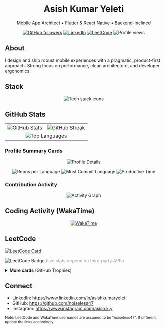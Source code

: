 <h1 align="center">Asish Kumar Yeleti</h1>
<p align="center">Mobile App Architect • Flutter & React Native • Backend-inclined</p>

<p align="center">
  <a href="https://github.com/noiseless47?tab=followers"><img alt="GitHub followers" src="https://img.shields.io/github/followers/noiseless47?style=flat&logo=github&label=Followers&labelColor=0D1117&color=0D1117&logoColor=white"></a>
  <a href="https://www.linkedin.com/in/asishkumaryeleti"><img alt="LinkedIn" src="https://img.shields.io/badge/LinkedIn-0A66C2?style=flat&logo=linkedin&logoColor=white"></a>
  <a href="https://leetcode.com/u/noiseless47/"><img alt="LeetCode" src="https://img.shields.io/badge/LeetCode-ffa116?style=flat&logo=leetcode&logoColor=white"></a>
  <img alt="Profile views" src="https://komarev.com/ghpvc/?username=noiseless47&label=Views&color=0D1117&labelColor=0D1117&style=flat&abbreviated=true"/>
  
</p>

## About

I design and ship robust mobile experiences with a pragmatic, product-first approach. Strong focus on performance, clean architecture, and developer ergonomics.

## Stack

<p align="center">
  <img src="https://skillicons.dev/icons?i=flutter,dart,react,ts,nodejs,firebase,aws,androidstudio,figma&theme=dark" alt="Tech stack icons" />
</p>

## GitHub Stats

<div align="center">

<table>
  <tr>
    <td>
      <img alt="GitHub Stats" src="https://github-readme-stats.vercel.app/api?username=noiseless47&show_icons=true&hide_title=true&include_all_commits=true&count_private=true&theme=tokyonight&hide_border=true" />
    </td>
    <td>
      <img alt="GitHub Streak" src="https://streak-stats.demolab.com?user=noiseless47&theme=tokyonight&hide_border=true" />
    </td>
  </tr>
  <tr>
    <td colspan="2" align="center">
      <img alt="Top Languages" src="https://github-readme-stats.vercel.app/api/top-langs/?username=noiseless47&layout=compact&theme=tokyonight&hide_border=true&langs_count=8&card_width=465" />
    </td>
  </tr>
</table>

</div>

### Profile Summary Cards

<div align="center">

<img src="https://github-profile-summary-cards.vercel.app/api/cards/profile-details?username=noiseless47&theme=tokyonight" alt="Profile Details"/>

<p>
  <img src="https://github-profile-summary-cards.vercel.app/api/cards/repos-per-language?username=noiseless47&theme=tokyonight" alt="Repos per Language"/>
  <img src="https://github-profile-summary-cards.vercel.app/api/cards/most-commit-language?username=noiseless47&theme=tokyonight" alt="Most Commit Language"/>
  <img src="https://github-profile-summary-cards.vercel.app/api/cards/productive-time?username=noiseless47&theme=tokyonight&utcOffset=5.5" alt="Productive Time"/>
  
</p>

</div>

### Contribution Activity

<div align="center">

<img src="https://github-readme-activity-graph.vercel.app/graph?username=noiseless47&theme=tokyo-night&hide_border=true" alt="Activity Graph"/>

</div>

## Coding Activity (WakaTime)

<div align="center">

<a href="https://wakatime.com/@noiseless47">
  <img alt="WakaTime" src="https://github-readme-stats.vercel.app/api/wakatime?username=noiseless47&layout=compact&range=last_7_days&theme=tokyonight&hide_border=true"/>
  </a>

</div>

## LeetCode

<p>
  <a href="https://leetcode.com/u/noiseless47/">
    <img alt="LeetCode Card" src="https://leetcard.jacoblin.cool/noiseless47?theme=dark&font=Source%20Sans%20Pro&ext=activity,contest&radius=8&border=0" />
  </a>
</p>

<p>
  <img alt="LeetCode Badge" src="https://img.shields.io/badge/LeetCode-Stats-0D1117?style=flat&logo=leetcode&logoColor=white&labelColor=0D1117&color=0D1117" />
  <span style="color:#999">(live stats depend on third‑party APIs)</span>
</p>

<details>
  <summary><b>More cards</b> (GitHub Trophies)</summary>
  <br/>
  <p align="center">
    <img src="https://github-profile-trophy.vercel.app/?username=noiseless47&theme=onedark&no-bg=true&no-frame=true&margin-w=10&margin-h=10" alt="GitHub Trophies"/>
  </p>
</details>

## Connect

- LinkedIn: https://www.linkedin.com/in/asishkumaryeleti
- GitHub: https://github.com/noiseless47
- Instagram: https://www.instagram.com/asish.k.y

<sub>Note: LeetCode and WakaTime usernames are assumed to be "noiseless47". If different, update the links accordingly.</sub>
